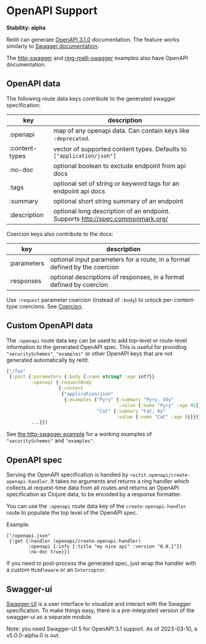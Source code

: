 # OpenAPI Support

**Stability: alpha**

Reitit can generate [OpenAPI 3.1.0](https://spec.openapis.org/oas/v3.1.0)
documentation. The feature works similarly to [Swagger documentation](swagger.md).

The [http-swagger](../../examples/http-swagger) and
[ring-malli-swagger](../../examples/ring-malli-swagger) examples also
have OpenAPI documentation.

## OpenAPI data

The following route data keys contribute to the generated swagger specification:

| key            | description |
| ---------------|-------------|
| :openapi       | map of any openapi data. Can contain keys like `:deprecated`.
| :content-types | vector of supported content types. Defaults to `["application/json"]`
| :no-doc        | optional boolean to exclude endpoint from api docs
| :tags          | optional set of string or keyword tags for an endpoint api docs
| :summary       | optional short string summary of an endpoint
| :description   | optional long description of an endpoint. Supports http://spec.commonmark.org/

Coercion keys also contribute to the docs:

| key           | description |
| --------------|-------------|
| :parameters   | optional input parameters for a route, in a format defined by the coercion
| :responses    | optional descriptions of responses, in a format defined by coercion

Use `:request` parameter coercion (instead of `:body`) to unlock per-content-type coercions. See [Coercion](coercion.md).

## Custom OpenAPI data

The `:openapi` route data key can be used to add top-level or
route-level information to the generated OpenAPI spec. This is useful
for providing `"securitySchemes"`, `"examples"` or other OpenAPI keys
that are not generated automatically by reitit.

```clj
["/foo"
 {:post {:parameters {:body {:name string? :age int?}}
         :openapi {:requestBody
                   {:content
                    {"application/json"
                     {:examples {"Pyry" {:summary "Pyry, 45y"
                                         :value {:name "Pyry" :age 45}}
                                 "Cat" {:summary "Cat, 8y"
                                        :value {:name "Cat" :age 8}}}}}}}
         ...}}]
```

See [the http-swagger example](../../examples/http-swagger) for a
working examples of `"securitySchemes"` and `"examples"`.

## OpenAPI spec

Serving the OpenAPI specification is handled by `reitit.openapi/create-openapi-handler`. It takes no arguments and returns a ring handler which collects at request-time data from all routes and returns an OpenAPI specification as Clojure data, to be encoded by a response formatter.

You can use the `:openapi` route data key of the `create-openapi-handler` route to populate the top level of the OpenAPI spec.

Example:

```
["/openapi.json"
 {:get {:handler (openapi/create-openapi-handler)
        :openapi {:info {:title "my nice api" :version "0.0.1"}}
        :no-doc true}}]
```

If you need to post-process the generated spec, just wrap the handler with a custom `Middleware` or an `Interceptor`.

## Swagger-ui

[Swagger-UI](https://github.com/swagger-api/swagger-ui) is a user interface to visualize and interact with the Swagger specification. To make things easy, there is a pre-integrated version of the swagger-ui as a separate module.

Note: you need Swagger-UI 5 for OpenAPI 3.1 support. As of 2023-03-10, a v5.0.0-alpha.0 is out.
